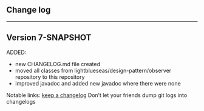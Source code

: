 ## Change log
----------------------

Version 7-SNAPSHOT
-------------

ADDED:

- new CHANGELOG.md file created
- moved all classes from lightblueseas/design-pattern/observer repository to this repository
- improved javadoc and added new javadoc where there were none

Notable links:
[keep a changelog](http://keepachangelog.com/en/1.0.0/) Don’t let your friends dump git logs into changelogs
